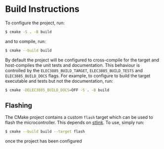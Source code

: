 # Build Instructions
To configure the project, run:
```bash
$ cmake -S . -B build
```
and to compile, run:
```bash
$ cmake --build build
```

By default the project will be configured to cross-compile for the target and host-compiles the unit tests and documentation. This behaviour is controlled by the `ELEC3885_BUILD_TARGET`, `ELEC3885_BUILD_TESTS` and `ELEC3885_BUILD_DOCS` flags. For example, to configure to build the target executable and tests but not the documentation, run:
```bash
$ cmake -DELEC3885_BUILD_DOCS=OFF -S . -B build
```

## Flashing
The CMake project contains a custom `flash` target which can be used to flash the microcontroller. This depends on [stlink](https://github.com/stlink-org/stlink). To use, simply run:
```bash
$ cmake --build build --target flash
```
once the project has been configured
